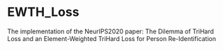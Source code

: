 # EWTH_Loss
The implementation of the NeurIPS2020 paper: The Dilemma of TriHard Loss and an Element-Weighted TriHard Loss for Person Re-Identification
